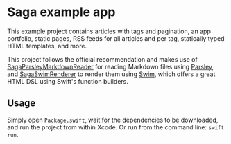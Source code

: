 # Saga example app
This example project contains articles with tags and pagination, an app portfolio, static pages, RSS feeds for all articles and per tag, statically typed HTML templates, and more.

This project follows the official recommendation and makes use of [SagaParsleyMarkdownReader](https://github.com/loopwerk/SagaParsleyMarkdownReader) for reading Markdown files using [Parsley](https://github.com/loopwerk/Parsley), and [SagaSwimRenderer](https://github.com/loopwerk/SagaSwimRenderer) to render them using [Swim](https://github.com/robb/Swim), which offers a great HTML DSL using Swift's function builders.

## Usage
Simply open `Package.swift`, wait for the dependencies to be downloaded, and run the project from within Xcode. Or run from the command line: `swift run`.
